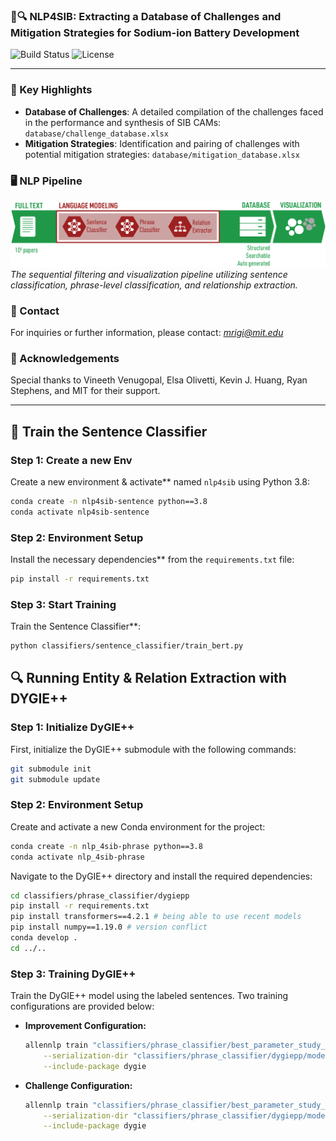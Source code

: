 ### 🔋🔍 **NLP4SIB**: Extracting a Database of Challenges and Mitigation Strategies for Sodium-ion Battery Development 

![Build Status](https://img.shields.io/badge/build-passing-brightgreen)
![License](https://img.shields.io/badge/license-MIT-blue)


---
### 🌟 Key Highlights
- **Database of Challenges**: A detailed compilation of the challenges faced in the performance and synthesis of SIB CAMs: `database/challenge_database.xlsx`
- **Mitigation Strategies**: Identification and pairing of challenges with potential mitigation strategies: `database/mitigation_database.xlsx`

### 🖥️ NLP Pipeline
![NLP Methods](figures/nlpmethods.png)
*The sequential filtering and visualization pipeline utilizing sentence classification, phrase-level classification, and relationship extraction.*

### 📩 Contact
For inquiries or further information, please contact: *mrigi@mit.edu*

### 🙌 Acknowledgements
Special thanks to Vineeth Venugopal, Elsa Olivetti, Kevin J. Huang, Ryan Stephens, and MIT for their support.

---

## 🤖 Train the Sentence Classifier

### Step 1: Create a new Env
Create a new environment & activate** named `nlp4sib` using Python 3.8:
```bash
conda create -n nlp4sib-sentence python==3.8
conda activate nlp4sib-sentence
```

### Step 2: Environment Setup
Install the necessary dependencies** from the `requirements.txt` file:
```bash
pip install -r requirements.txt
```
### Step 3: Start Training
Train the Sentence Classifier**:
```bash
python classifiers/sentence_classifier/train_bert.py 
```

## 🔍 Running Entity & Relation Extraction with DYGIE++

### Step 1: Initialize DyGIE++
First, initialize the DyGIE++ submodule with the following commands:
```bash
git submodule init
git submodule update
```

### Step 2: Environment Setup
Create and activate a new Conda environment for the project:
```bash
conda create -n nlp_4sib-phrase python==3.8
conda activate nlp_4sib-phrase
```
Navigate to the DyGIE++ directory and install the required dependencies:
```bash
cd classifiers/phrase_classifier/dygiepp
pip install -r requirements.txt
pip install transformers==4.2.1 # being able to use recent models
pip install numpy==1.19.0 # version conflict
conda develop .
cd ../..
```

### Step 3: Training DyGIE++
Train the DyGIE++ model using the labeled sentences. Two training configurations are provided below:

- **Improvement Configuration:**
    ```bash
    allennlp train "classifiers/phrase_classifier/best_parameter_study_improvement.json" \
        --serialization-dir "classifiers/phrase_classifier/dygiepp/models/improvement" \
        --include-package dygie
    ```

- **Challenge Configuration:**
    ```bash
    allennlp train "classifiers/phrase_classifier/best_parameter_study_challenge.json" \
        --serialization-dir "classifiers/phrase_classifier/dygiepp/models/challenge" \
        --include-package dygie
    ```


